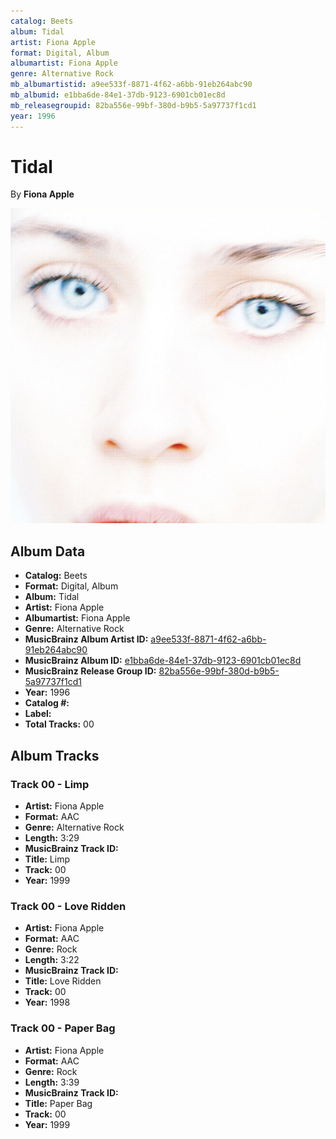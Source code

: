 ```yaml
---
catalog: Beets
album: Tidal
artist: Fiona Apple
format: Digital, Album
albumartist: Fiona Apple
genre: Alternative Rock
mb_albumartistid: a9ee533f-8871-4f62-a6bb-91eb264abc90
mb_albumid: e1bba6de-84e1-37db-9123-6901cb01ec8d
mb_releasegroupid: 82ba556e-99bf-380d-b9b5-5a97737f1cd1
year: 1996
---
```


# Tidal

By **Fiona Apple**

![](../../assets/beetscovers/Fiona_Apple-Tidal.jpg)

## Album Data

- **Catalog:** Beets
- **Format:** Digital, Album
- **Album:** Tidal
- **Artist:** Fiona Apple
- **Albumartist:** Fiona Apple
- **Genre:** Alternative Rock
- **MusicBrainz Album Artist ID:** [a9ee533f-8871-4f62-a6bb-91eb264abc90](https://musicbrainz.org/artist/a9ee533f-8871-4f62-a6bb-91eb264abc90)
- **MusicBrainz Album ID:** [e1bba6de-84e1-37db-9123-6901cb01ec8d](https://musicbrainz.org/release/e1bba6de-84e1-37db-9123-6901cb01ec8d)
- **MusicBrainz Release Group ID:** [82ba556e-99bf-380d-b9b5-5a97737f1cd1](https://musicbrainz.org/release-group/82ba556e-99bf-380d-b9b5-5a97737f1cd1)
- **Year:** 1996
- **Catalog #:** 
- **Label:** 
- **Total Tracks:** 00

## Album Tracks

### Track 00 - Limp

- **Artist:** Fiona Apple
- **Format:** AAC
- **Genre:** Alternative Rock
- **Length:** 3:29
- **MusicBrainz Track ID:** [](https://musicbrainz.org/recording/)
- **Title:** Limp
- **Track:** 00
- **Year:** 1999

### Track 00 - Love Ridden

- **Artist:** Fiona Apple
- **Format:** AAC
- **Genre:** Rock
- **Length:** 3:22
- **MusicBrainz Track ID:** [](https://musicbrainz.org/recording/)
- **Title:** Love Ridden
- **Track:** 00
- **Year:** 1998

### Track 00 - Paper Bag

- **Artist:** Fiona Apple
- **Format:** AAC
- **Genre:** Rock
- **Length:** 3:39
- **MusicBrainz Track ID:** [](https://musicbrainz.org/recording/)
- **Title:** Paper Bag
- **Track:** 00
- **Year:** 1999

